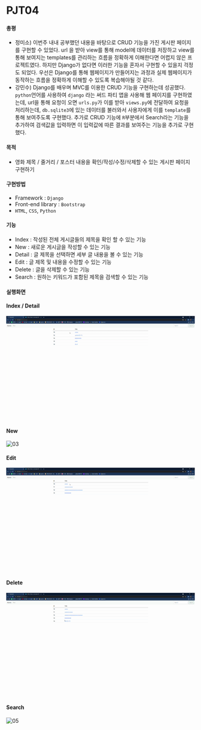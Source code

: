 # PJT04

#### 총평

- 정미소) 이번주 내내 공부했던 내용을 바탕으로 CRUD 기능을 가진 게시판 페이지를 구현할 수 있었다. url 을 받아 view를 통해 model에 데이터를 저장하고 view를 통해 보여지는 templates를 관리하는 흐름을 정확하게 이해한다면 어렵지 않은 프로젝트였다. 하지만 Django가 없다면 이러한 기능을 혼자서 구현할 수 있을지 걱정도 되었다.  우선은 Django를 통해 웹페이지가 만들어지는 과정과 실제 웹페이지가 동작하는 흐름을 정확하게 이해할 수 있도록 복습해야될 것 같다.
- 강민수) Django를 배우며 MVC를 이용한 CRUD 기능을 구현하는데 성공했다. `python`언어를 사용하여 `django` 라는 써드 파티 앱을 사용해 웹 페이지를 구현하였는데, url을 통해 요청이 오면  `urls.py`가 이를 받아 `views.py`에 전달하여 요청을 처리하는데, `db.sqlite3`에 있는 데이터를 불러와서 사용자에게 이를 `template`를 통해 보여주도록 구현했다. 추가로 CRUD 기능에 `R`부분에서 Search라는 기능을 추가하여 검색값을 입력하면 이 입력값에 따른 결과를 보여주는 기능을 추가로 구현했다.

#### 목적

- 영화 제목 / 줄거리 / 포스터 내용을 확인/작성/수정/삭제할 수 있는 게시판 페이지 구현하기

#### 구현방법

- Framework : `Django`
- Front-end library : `Bootstrap`
- `HTML`, `CSS`, `Python`

#### 기능

- Index : 작성된 전체 게시글들의 제목을 확인 할 수 있는 기능
- New : 새로운 게시글을 작성할 수 있는 기능
- Detail : 글 제목을 선택하면 세부 글 내용을 볼 수 있는 기능
- Edit : 글 제목 및 내용을 수정할 수 있는 기능
- Delete : 글을 삭제할 수 있는 기능
- Search : 원하는 키워드가 포함된 제목을 검색할 수 있는 기능

#### 실행화면

#### Index / Detail

![](README.assets/01.gif)

#### New

![03](README.assets/03.gif)

#### Edit

![04](README.assets/04.gif)



#### Delete

![02](README.assets/02.gif)

#### Search

![05](README.assets/05.gif)



